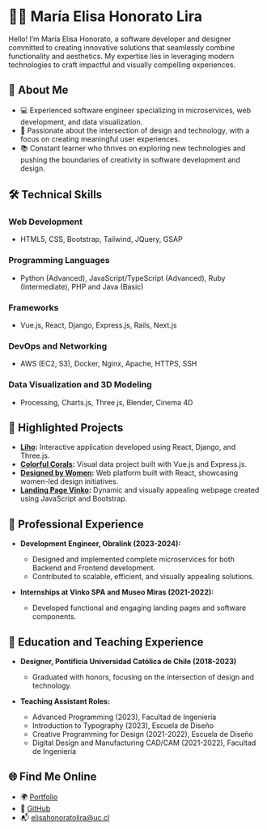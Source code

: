 # 👩‍💻 María Elisa Honorato Lira  

Hello! I’m María Elisa Honorato, a software developer and designer committed to creating innovative solutions that seamlessly combine functionality and aesthetics. My expertise lies in leveraging modern technologies to craft impactful and visually compelling experiences.  

## 🚀 About Me  

- 💻 Experienced software engineer specializing in microservices, web development, and data visualization.  
- 🌟 Passionate about the intersection of design and technology, with a focus on creating meaningful user experiences.  
- 📚 Constant learner who thrives on exploring new technologies and pushing the boundaries of creativity in software development and design.  


## 🛠️ Technical Skills  

### Web Development  
- HTML5, CSS, Bootstrap, Tailwind, JQuery, GSAP  

### Programming Languages  
- Python (Advanced), JavaScript/TypeScript (Advanced), Ruby (Intermediate), PHP and Java (Basic)  

### Frameworks  
- Vue.js, React, Django, Express.js, Rails, Next.js  

### DevOps and Networking  
- AWS (EC2, S3), Docker, Nginx, Apache, HTTPS, SSH  

### Data Visualization and 3D Modeling  
- Processing, Charts.js, Three.js, Blender, Cinema 4D  

## 🧩 Highlighted Projects  

- **[Liho](https://elisahonorato.github.io/liho/about):** Interactive application developed using React, Django, and Three.js.  
- **[Colorful Corals](https://github.com/elisahonorato):** Visual data project built with Vue.js and Express.js.  
- **[Designed by Women](https://disenadopormujeres.cl/):** Web platform built with React, showcasing women-led design initiatives.  
- **[Landing Page Vinko](https://github.com/elisahonorato):** Dynamic and visually appealing webpage created using JavaScript and Bootstrap.  

## 📂 Professional Experience  

- **Development Engineer, Obralink (2023-2024):**  
  - Designed and implemented complete microservices for both Backend and Frontend development.  
  - Contributed to scalable, efficient, and visually appealing solutions.  

- **Internships at Vinko SPA and Museo Miras (2021-2022):**  
  - Developed functional and engaging landing pages and software components.  

## 📘 Education and Teaching Experience  

- **Designer, Pontificia Universidad Católica de Chile (2018-2023)**  
  - Graduated with honors, focusing on the intersection of design and technology.  

- **Teaching Assistant Roles:**  
  - Advanced Programming (2023), Facultad de Ingeniería  
  - Introduction to Typography (2023), Escuela de Diseño  
  - Creative Programming for Design (2021-2022), Escuela de Diseño  
  - Digital Design and Manufacturing CAD/CAM (2021-2022), Facultad de Ingeniería  

## 🌐 Find Me Online  

- 🌍 [Portfolio](https://elisahonoratolira.cl/)  
- 💼 [GitHub](https://github.com/elisahonorato)  
- 📬 elisahonoratolira@uc.cl  
